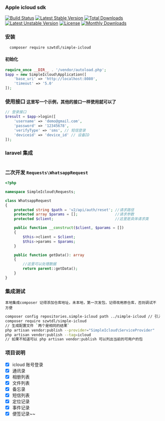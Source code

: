 ### Apple icloud sdk

[![Build Status](https://github.com/szwtdl/icloud/actions/workflows/test.yml/badge.svg)](https://github.com/szwtdl/icloud/actions)
[![Latest Stable Version](https://poser.pugx.org/szwtdl/icloud/v/stable)](https://packagist.org/packages/szwtdl/icloud)
[![Total Downloads](https://poser.pugx.org/szwtdl/icloud/downloads)](https://packagist.org/packages/szwtdl/icloud)
[![Latest Unstable Version](https://poser.pugx.org/szwtdl/icloud/v/unstable)](https://packagist.org/packages/szwtdl/icloud)
[![License](https://poser.pugx.org/szwtdl/icloud/license)](https://packagist.org/packages/szwtdl/icloud)
[![Monthly Downloads](https://poser.pugx.org/szwtdl/icloud/d/monthly)](https://packagist.org/packages/szwtdl/icloud)

### 安装

```bash
  composer require szwtdl/simple-icloud
```

#### 初始化

```php 
require_once __DIR__ . '/vendor/autoload.php';
$app = new SimpleIcloud\Application([
    'base_uri' => 'http://localhost:8080',
    'timeout' => '5.0'
]);

```

### 使用接口 `这里写一个示例，其他的接口一样使用就可以了`

```php 
// 登录接口    
$result = $app->login([
    'username' => 'demo@gmail.com',
    'password' => '12345678',
    'verifyType' => 'sms', // 短信登录
    'deviceid' => 'device_id' // 设备ID
]);
```

### laravel 集成

```php 

```

### 二次开发 `Requests\WhatsappRequest`

```php 
<?php

namespace SimpleIcloud\Requests;

class WhatsappRequest
{
    protected string $path = 'v2/api/auth/reset'; //请求路径
    protected array $params = [];                 //请求参数
    protected $client;                            //这里是具体请求类  

    public function __construct($client, $params = [])
    {
        $this->client = $client;
        $this->params = $params;
    }

    public function getData(): array
    {
        //这里可以处理数据
        return parent::getData();
    }
}

```

### 集成测试

    本地集成composer 记得添加仓库地址，未本地，第一次发包，记得改用原仓库，否则调试不方便

```bash 
composer config repositories.simple-icloud path ../simple-icloud // 引入本地仓库
composer require szwtdl/simple-icloud
// 生成配置文件 `两个是相同的结果`
php artisan vendor:publish --provider="SimpleIcloud\ServiceProvider"
php artisan vendor:publish --tag=icloud  
// 如果不知道可以 php artisan vendor:publish 可以列出当前的可用户的包
```

### 项目说明

- [x] icloud 账号登录
- [x] 通讯录
- [x] 相册列表
- [x] 文件列表
- [x] 备忘录
- [x] 短信列表
- [x] 定位记录
- [x] 事件记录
- [x] 便签记录~~
